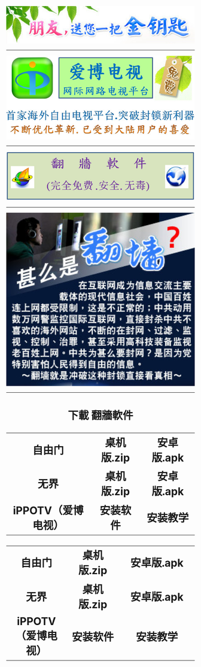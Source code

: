 <div align=center><div align=center>
<img src="images/2018-02-11_235042.jpg" width=680></p>
</div>
<hr>
<div align=center>
<img src="images/2018-02-12_204711.jpg" width=680></p>
</div>
<hr>
<div align=center>
<img src="images/2018-02-12_152004.jpg" width=680></p>
</div>
<hr>
<div align=center>
<img src="images/2018-02-11_233923.jpg" width=680></p>
</div>
<hr>
 <h1 align="center"><b>下載 翻牆軟件</b></p>

<table align="center">
  <tr>
	<td>自由门</td>
	<td>桌机版.zip </td>
	<td>安卓版.apk</td>
	
  </tr>
  <tr>
	<td> 无界  </td>
	<td>桌机版.zip</td>
	<td>安卓版.apk</td>
	
  </tr>
  <tr>
	<td>iPPOTV（爱博电视）</td>
	<td>安装软件</td>
	<td>安装教学</td>
	
  </tr>

  </table>






<table width = 90%>
<tr style="text-align:center">
	<td width="220">自由门</td>
	<td width="220">桌机版.zip</td>
	<td width="440">安卓版.apk</td>
</tr>
<tr style="text-align:center">
	<td>无界</td>
	<td>桌机版.zip</td>
	<td>安卓版.apk</td>
</tr>
<tr style="text-align:center">
	<td>iPPOTV（爱博电视）</td>
	<td>安装软件</td>
                                    <td>安装教学</td>
</tr>
</table>
<p></p>	
